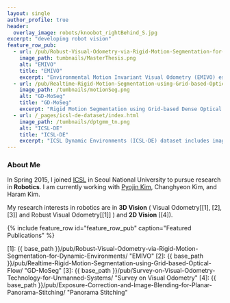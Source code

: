 ```yaml
---
layout: single
author_profile: true
header:
  overlay_image: robots/knoobot_rightBehind_S.jpg
excerpt: "developing robot vision"
feature_row_pub:
  - url: /pub/Robust-Visual-Odometry-via-Rigid-Motion-Segmentation-for-Dynamic-Environments/
    image_path: tumbnails/MasterThesis.png
    alt: "EMIVO"
    title: "EMIVO"
    excerpt: "Environmental Motion Invariant Visual Odometry (EMIVO) estimates the ego-motion with high accuracy and robustly and the motion of dynamic object separately."
  - url: /pub/Realtime-Rigid-Motion-Segmentation-using-Grid-based-Optical-Flow/
    image_path: /tumbnails/motionSeg.png
    alt: "GD-MoSeg"
    title: "GD-MoSeg"
    excerpt: "Rigid Motion Segmentation using Grid-based Dense Optical Flow (GD-MoSeg) separates objects which move independently of each other."
  - url: /_pages/icsl-de-dataset/index.html
    image_path: /tumbnails/dptgmm_tn.png
    alt: "ICSL-DE"
    title: "ICSL-DE"
    excerpt: "ICSL Dynamic Environments (ICSL-DE) dataset includes image sequences collected in dynamic environments."
---
```


### About Me

In Spring 2015, I joined [ICSL](http://icsl.snu.ac.kr/) in Seoul National University to pursue research in **Robotics**. I am currently working with [Pyojin Kim](http://pyojinkim.me/), Changhyeon Kim, and Haram Kim.

[comment]: <> (I am very grateful for the many friends, advisors and my family which support me on this journey.)
[comment]: <> (### developing artificial 3D perception)

My research interests in robotics are in **3D Vision** ( Visual Odometry[[1], [2], [3]] and Robust Visual Odometry[[1]] ) and **2D Vision** [[4]).

{% include feature_row id="feature_row_pub" caption="Featured Publications" %}

[1]: {{ base_path }}/pub/Robust-Visual-Odometry-via-Rigid-Motion-Segmentation-for-Dynamic-Environments/ "EMIVO"
[2]: {{ base_path }}/pub/Realtime-Rigid-Motion-Segmentation-using-Grid-based-Optical-Flow/ "GD-MoSeg"
[3]: {{ base_path }}/pub/Survey-on-Visual-Odometry-Technology-for-Unmanned-Systems/ "Survey on Visual Odometry"
[4]: {{ base_path }}/pub/Exposure-Correction-and-Image-Blending-for-Planar-Panorama-Stitching/ "Panorama Stitching"

